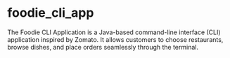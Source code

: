 # foodie_cli_app
The Foodie CLI Application is a Java-based command-line interface (CLI) application inspired by Zomato. It allows customers to choose restaurants, browse dishes, and place orders seamlessly through the terminal.
